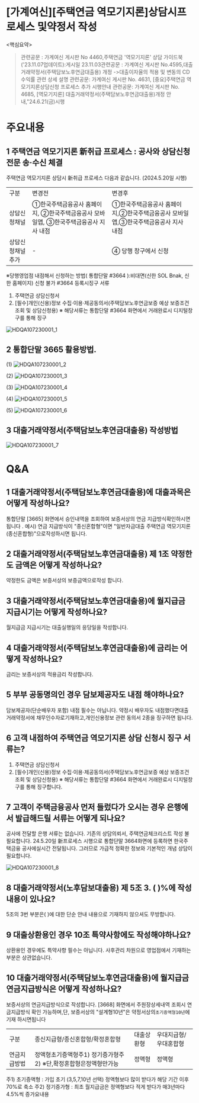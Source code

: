 # [가계여신][주택연금 역모기지론]상담시프로세스 및약정서 작성
<핵심요약>
> 관련공문 : 가계여신 게시판 No 4460,주택연금 '역모기지론' 상담 가이드북('23.11.07업데이트):게시일 23.11.03관련공문 : 가계여신 게시판 No.4595,대출거래약정서(주택담보노후연금대출용) 개정
> ->대출이자율의 적용 및 변동의 CD수익률 관련 상세 설명
> 관련공문: 가계여신 게시판 No. 4631, [중요]주택연금 역모기지론상담신청 프로세스 추가 시행안내
> 관련공문: 가계여신 게시판 No. 4685, [역모기지론] 대출거래약정서(주택담보노후연금대출용)개정 안내,"24.6.21(금)시행
# 주요내용
## 1 주택연금 역모기지론 新취급 프로세스 : 공사와 상담신청 전문 송·수신 체결
주택연금 역모기지론 상담시 新취급 프로세스 다음과 같습니다.
(2024.5.20일 시행)

<table><tbody><tr><td>구분</td><td>변경전</td><td>변경후</td></tr><tr><td>상담신청채널</td><td>①한국주택금융공사 홈페이지,
②한국주택금융공사 모바일앱,
③한국주택금융공사 지사 내점</td><td>①한국주택금융공사 홈페이지,②한국주택금융공사 모바일앱,③한국주택금융공사 지사 내점</td></tr><tr><td>상담신청채널 추가</td><td>-</td><td>④ 당행 창구에서 신청</td></tr></tbody>
</table>


※당행영업점 내점해서 신청하는 방법( 통합단말 #3664 ):비대면(신한 SOL Bnak, 신한 홈페이지) 신청 불가
#3664 등록시징구 서류
1. 주택연금 상담신청서
2. [필수]개인(신용)정보 수집·이용·제공동의서(주택담보노후연금보증 예상 보증조건 조회 및 상담신청용)
※ 해당서류는 통합단말 #3664 화면에서 거래완료시 디지털창구를 통해 징구

![HDQA107230001_1](HDQA107230001_1.jpg)

## 2 통합단말 3665 활용방법.
(1)
![HDQA107230001_2](HDQA107230001_2.jpg)

(2)
![HDQA107230001_3](HDQA107230001_3.jpg)

(3)
![HDQA107230001_4](HDQA107230001_4.jpg)

(4)
![HDQA107230001_5](HDQA107230001_5.jpg)

(5)
![HDQA107230001_6](HDQA107230001_6.jpg)

## 3 대출거래약정서(주택담보노후연금대출용) 작성방법

![HDQA107230001_7](HDQA107230001_7.jpg)

# Q&A
## 1 대출거래약정서(주택담보노후연금대출용)에 대출과목은 어떻게 작성하나요?
통합단말 [3665] 화면에서 승인내역을 조회하여 보증서상의 연금 지급방식확인하시면 됩니다 .
예시) 연금 지급방식이 "종신혼합형"이면 "일반자금대출 주택연금 역모기지론(종신혼합형)"으로작성하시면 됩니다.
## 2 대출거래약정서(주택담보노후연금대출용) 제 1조 약정한도 금액은 어떻게 작성하나요?
약정한도 금액은 보증서상의 보증금액으로작성 합니다.
## 3 대출거래약정서(주택담보노후연금대출용)에 월지급금 지급시기는 어떻게 작성하나요?
월지급금 지급시기는 대출실행일의 응당일을 작성합니다.
## 4 대출거래약정서(주택담보노후연금대출용)에 금리는 어떻게 작성하나요?
금리는 보증서상의 적용금리 작성합니다.
## 5 부부 공동명의인 경우 담보제공자도 내점 해야하나요?
담보제공자(단순배우자 포함) 내점 필수는 아닙니다.
약정시 배우자도 내점했다면대출거래약정서에 채무인수자로기재하고,개인신용정보 관련 동의서 2종을 징구하면 됩니다.
## 6 고객 내점하여 주택연금 역모기지론 상담 신청시 징구 서류는?
1. 주택연금 상담신청서
2. [필수]개인(신용)정보 수집·이용·제공동의서(주택담보노후연금보증 예상 보증조건 조회 및 상담신청용)
※ 해당서류는 통합단말 #3664 화면에서 거래완료시 디지털창구를 통해 징구합니다.
## 7 고객이 주택금융공사 먼저 들렀다가 오시는 경우 은행에서 발급해드릴 서류는 어떻게 되나요?
공사에 전달할 은행 서류는 없습니다.
기존의 상담의뢰서, 주택연금체크리스트 작성
불필요합니다.
24.5.20일 新프로세스 시행으로 통합단말 3664화면에 등록하면 한국주택금융
공사에실시간
전달됩니다.
그러므로 가급적 정확한 정보와 기본적인 개념 상담이 필요합니다.

![HDQA107230001_8](HDQA107230001_8.jpg)

## 8 대출거래약정서(노후담보대출용) 제 5조 3. ( )%에 작성 내용이 있나요?
5조의 3번 부분은( )에 대한 단순 안내 내용으로 기재하지 않으셔도 무방합니다.
## 9 대출상환용인 경우 10조 특약사항에도 작성해야하나요?
상환용인 경우에도 특약사항 필수는 아닙니다.
사후관리 차원으로 영업점에서 기재하는 부분은 상관없습니다.
## 10 대출거래약정서(주택담보노후연금대출용)에 월지급금 연금지급방식은 어떻게 작성하나요?
보증서상의 연금지급방식으로 작성합니다.
[3668]
화면에서 주원장상세내역 조회시 연금지급방식 확인
가능하며,단, 보증서상의 "설계형10년"은 약정서상의`초기증액형10년`에 기재 하시면됩니다

<table><tbody><tr><td>구분</td><td>종신지급형/종신혼합형/확정혼합형</td><td>대출상환형</td><td>우대지급형/우대혼합형</td></tr><tr><td>연금지급방법</td><td>정액형초기증액형주1)
정기증가형주2)
※단,확정혼합형은정액형만가능</td><td>정액형</td><td>정액형</td></tr></tbody>
</table>


주1) 초기증액형 : 가입 초기 (3,5,7,10년 선택) 정액형보다 많이 받다가 해당 기간 이후 70%로 축소 주2) 정기증가형 : 최초 월지급금은 정액형보다 적게 받다가 매3년마다 4.5%씩 증가요내용
